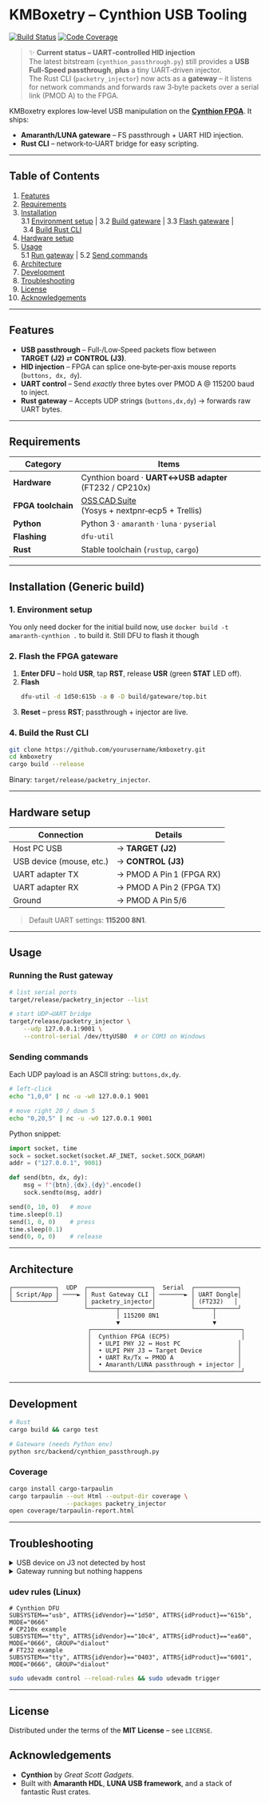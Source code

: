# KMBoxetry – Cynthion USB Tooling

[![Build Status](https://github.com/ramseymcgrath/kmboxetry/actions/workflows/get_bitstream.yml/badge.svg)](https://github.com/yourusername/kmboxetry/actions/workflows/get_bitstream.yml)
[![Code Coverage](https://codecov.io/gh/ramseymcgrath/kmboxetry/branch/main/graph/badge.svg)](https://codecov.io/gh/yourusername/kmboxetry)

> ✨ **Current status – UART‑controlled HID injection**  
> The latest bitstream (`cynthion_passthrough.py`) still provides a **USB Full‑Speed passthrough**, **plus** a tiny UART‑driven injector.  
> The Rust CLI (`packetry_injector`) now acts as a **gateway** – it listens for network commands and forwards raw 3‑byte packets over a serial link (PMOD A) to the FPGA.

KMBoxetry explores low‑level USB manipulation on the **[Cynthion FPGA](https://greatscottgadgets.com/cynthion/)**. It ships:

- **Amaranth/LUNA gateware** – FS passthrough + UART HID injection.
- **Rust CLI** – network‑to‑UART bridge for easy scripting.

---

## Table of Contents
1. [Features](#features)  
2. [Requirements](#requirements)  
3. [Installation](#installation)  
   3.1 [Environment setup](#1-environment-setup) | 3.2 [Build gateware](#2-build-the-fpga-gateware) | 3.3 [Flash gateware](#3-flash-the-fpga-gateware) | 3.4 [Build Rust CLI](#4-build-the-rust-cli)  
4. [Hardware setup](#hardware-setup)  
5. [Usage](#usage)  
   5.1 [Run gateway](#running-the-rust-gateway) | 5.2 [Send commands](#sending-commands)  
6. [Architecture](#architecture)  
7. [Development](#development)  
8. [Troubleshooting](#troubleshooting)  
9. [License](#license)  
10. [Acknowledgements](#acknowledgements)

---

## Features

- **USB passthrough** – Full‑/Low‑Speed packets flow between **TARGET (J2)** ⇄ **CONTROL (J3)**.
- **HID injection** – FPGA can splice one‑byte‑per‑axis mouse reports (`buttons, dx, dy`).
- **UART control** – Send _exactly_ three bytes over PMOD A @ 115200 baud to inject.
- **Rust gateway** – Accepts UDP strings (`buttons,dx,dy`) → forwards raw UART bytes.

---

## Requirements

| Category | Items |
| -------- | ----- |
| **Hardware** | Cynthion board · **UART↔USB adapter** (FT232 / CP210x) |
| **FPGA toolchain** | [OSS CAD Suite](https://github.com/YosysHQ/oss-cad-suite-build) (Yosys + nextpnr‑ecp5 + Trellis) |
| **Python** | Python 3 · `amaranth` · `luna` · `pyserial` |
| **Flashing** | `dfu-util` |
| **Rust** | Stable toolchain (`rustup`, `cargo`) |

---

## Installation (Generic build)

### 1. Environment setup

You only need docker for the initial build now, use `docker build -t amaranth-cynthion .` to build it. Still DFU to flash it though

### 2. Flash the FPGA gateware

1. **Enter DFU** – hold **USR**, tap **RST**, release **USR** (green **STAT** LED off).  
2. **Flash**
   ```bash
   dfu-util -d 1d50:615b -a 0 -D build/gateware/top.bit
   ```
3. **Reset** – press **RST**; passthrough + injector are live.

### 4. Build the Rust CLI

```bash
git clone https://github.com/yourusername/kmboxetry.git
cd kmboxetry
cargo build --release
```
Binary: `target/release/packetry_injector`.

---

## Hardware setup

| Connection | Details |
| ---------- | ------- |
| Host PC USB | → **TARGET (J2)** |
| USB device (mouse, etc.) | → **CONTROL (J3)** |
| UART adapter TX | → PMOD A Pin 1 (FPGA RX) |
| UART adapter RX | → PMOD A Pin 2 (FPGA TX) |
| Ground | → PMOD A Pin 5/6 |

> Default UART settings: **115200 8N1**.

---

## Usage

### Running the Rust gateway

```bash
# list serial ports
target/release/packetry_injector --list

# start UDP→UART bridge
target/release/packetry_injector \
    --udp 127.0.0.1:9001 \
    --control-serial /dev/ttyUSB0  # or COM3 on Windows
```

### Sending commands

Each UDP payload is an ASCII string: `buttons,dx,dy`.

```bash
# left‑click
echo "1,0,0" | nc -u -w0 127.0.0.1 9001

# move right 20 / down 5
echo "0,20,5" | nc -u -w0 127.0.0.1 9001
```

Python snippet:

```python
import socket, time
sock = socket.socket(socket.AF_INET, socket.SOCK_DGRAM)
addr = ("127.0.0.1", 9001)

def send(btn, dx, dy):
    msg = f"{btn},{dx},{dy}".encode()
    sock.sendto(msg, addr)

send(0, 10, 0)   # move
time.sleep(0.1)
send(1, 0, 0)    # press
time.sleep(0.1)
send(0, 0, 0)    # release
```

---

## Architecture

```text
┌────────────┐  UDP  ┌──────────────────┐  Serial  ┌────────────┐
│ Script/App │ ────► │ Rust Gateway CLI │ ───────► │ UART Dongle│
└────────────┘       │ packetry_injector│          │ (FT232)   │
                     └────────┬─────────┘          └─────┬──────┘
                              │ 115200 8N1               │
                              ▼                          ▼
                      ┌──────────────────────────────────────────┐
                      │  Cynthion FPGA (ECP5)                    │
                      │  • ULPI PHY J2 ↔ Host PC                │
                      │  • ULPI PHY J3 ↔ Target Device          │
                      │  • UART Rx/Tx ↔ PMOD A                  │
                      │  • Amaranth/LUNA passthrough + injector │
                      └──────────────────────────────────────────┘
```

---

## Development

```bash
# Rust
cargo build && cargo test

# Gateware (needs Python env)
python src/backend/cynthion_passthrough.py
```

### Coverage

```bash
cargo install cargo-tarpaulin
cargo tarpaulin --out Html --output-dir coverage \
                --packages packetry_injector
open coverage/tarpaulin-report.html
```

---

## Troubleshooting

<details>
<summary>USB device on J3 not detected by host</summary>

* Re‑flash correct bitstream & reset.
* Check cabling: Host ↔ J2, Device ↔ J3.
* Only FS/LS devices work.
* Ensure VBUS on J3 (jumper) or self‑powered device.
</details>

<details>
<summary>Gateway running but nothing happens</summary>

* `--control-serial` port correct? Use `--list`.
* Baud mismatch – pass `--control-baud 115200` if changed.
* Verify TX/RX wiring on PMOD A.
* Confirm UDP target IP/port & firewall.
</details>

### udev rules (Linux)

```udev
# Cynthion DFU
SUBSYSTEM=="usb", ATTRS{idVendor}=="1d50", ATTRS{idProduct}=="615b", MODE="0666"
# CP210x example
SUBSYSTEM=="tty", ATTRS{idVendor}=="10c4", ATTRS{idProduct}=="ea60", MODE="0666", GROUP="dialout"
# FT232 example
SUBSYSTEM=="tty", ATTRS{idVendor}=="0403", ATTRS{idProduct}=="6001", MODE="0666", GROUP="dialout"
```

```bash
sudo udevadm control --reload-rules && sudo udevadm trigger
```

---

## License

Distributed under the terms of the **MIT License** – see `LICENSE`.

## Acknowledgements

* **Cynthion** by *Great Scott Gadgets*.
* Built with **Amaranth HDL**, **LUNA USB framework**, and a stack of fantastic Rust crates.

